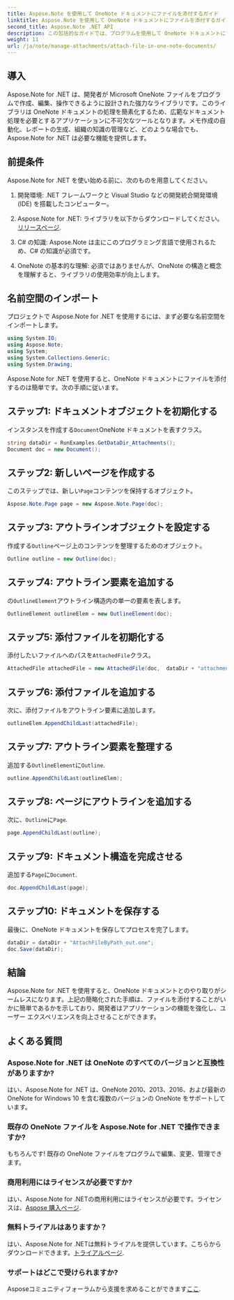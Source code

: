 ```yaml
---
title: Aspose.Note を使用して OneNote ドキュメントにファイルを添付するガイド
linktitle: Aspose.Note を使用して OneNote ドキュメントにファイルを添付するガイド
second_title: Aspose.Note .NET API
description: この包括的なガイドでは、プログラムを使用して OneNote ドキュメントにファイルを添付するプロセスを順を追って説明し、メモ作成とドキュメント管理のタスクを効率化できるようにします。わかりやすいステップバイステップの手順と役立つ FAQ が用意されています。
weight: 11
url: /ja/note/manage-attachments/attach-file-in-one-note-documents/
---
```

## 導入

Aspose.Note for .NET は、開発者が Microsoft OneNote ファイルをプログラムで作成、編集、操作できるように設計された強力なライブラリです。このライブラリは OneNote ドキュメントの処理を簡素化するため、広範なドキュメント処理を必要とするアプリケーションに不可欠なツールとなります。メモ作成の自動化、レポートの生成、組織の知識の管理など、どのような場合でも、Aspose.Note for .NET は必要な機能を提供します。

## 前提条件

Aspose.Note for .NET を使い始める前に、次のものを用意してください。

1. 開発環境: .NET フレームワークと Visual Studio などの開発統合開発環境 (IDE) を搭載したコンピューター。
  
2.  Aspose.Note for .NET: ライブラリを以下からダウンロードしてください。[リリースページ](https://releases.aspose.com/note/net/).

3. C# の知識: Aspose.Note は主にこのプログラミング言語で使用されるため、C# の知識が必須です。

4. OneNote の基本的な理解: 必須ではありませんが、OneNote の構造と概念を理解すると、ライブラリの使用効率が向上します。

## 名前空間のインポート

プロジェクトで Aspose.Note for .NET を使用するには、まず必要な名前空間をインポートします。

```csharp
using System.IO;
using Aspose.Note;
using System;
using System.Collections.Generic;
using System.Drawing;
```

Aspose.Note for .NET を使用すると、OneNote ドキュメントにファイルを添付するのは簡単です。次の手順に従います。

## ステップ1: ドキュメントオブジェクトを初期化する

インスタンスを作成する`Document`OneNote ドキュメントを表すクラス。

```csharp
string dataDir = RunExamples.GetDataDir_Attachments();
Document doc = new Document();
```

## ステップ2: 新しいページを作成する

このステップでは、新しい`Page`コンテンツを保持するオブジェクト。

```csharp
Aspose.Note.Page page = new Aspose.Note.Page(doc);
```

## ステップ3: アウトラインオブジェクトを設定する

作成する`Outline`ページ上のコンテンツを整理するためのオブジェクト。

```csharp
Outline outline = new Outline(doc);
```

## ステップ4: アウトライン要素を追加する

の`OutlineElement`アウトライン構造内の単一の要素を表します。

```csharp
OutlineElement outlineElem = new OutlineElement(doc);
```

## ステップ5: 添付ファイルを初期化する

添付したいファイルへのパスを`AttachedFile`クラス。

```csharp
AttachedFile attachedFile = new AttachedFile(doc,  dataDir + "attachment.txt");
```

## ステップ6: 添付ファイルを追加する

次に、添付ファイルをアウトライン要素に追加します。

```csharp
outlineElem.AppendChildLast(attachedFile);
```

## ステップ7: アウトライン要素を整理する

追加する`OutlineElement`に`Outline`.

```csharp
outline.AppendChildLast(outlineElem);
```

## ステップ8: ページにアウトラインを追加する

次に、`Outline`に`Page`.

```csharp
page.AppendChildLast(outline);
```

## ステップ9: ドキュメント構造を完成させる

追加する`Page`に`Document`.

```csharp
doc.AppendChildLast(page);
```

## ステップ10: ドキュメントを保存する

最後に、OneNote ドキュメントを保存してプロセスを完了します。

```csharp
dataDir = dataDir + "AttachFileByPath_out.one";
doc.Save(dataDir);
```

## 結論

Aspose.Note for .NET を使用すると、OneNote ドキュメントとのやり取りがシームレスになります。上記の簡略化された手順は、ファイルを添付することがいかに簡単であるかを示しており、開発者はアプリケーションの機能を強化し、ユーザー エクスペリエンスを向上させることができます。

## よくある質問

### Aspose.Note for .NET は OneNote のすべてのバージョンと互換性がありますか?

はい、Aspose.Note for .NET は、OneNote 2010、2013、2016、および最新の OneNote for Windows 10 を含む複数のバージョンの OneNote をサポートしています。

### 既存の OneNote ファイルを Aspose.Note for .NET で操作できますか?

もちろんです! 既存の OneNote ファイルをプログラムで編集、変更、管理できます。

### 商用利用にはライセンスが必要ですか?

はい、Aspose.Note for .NETの商用利用にはライセンスが必要です。ライセンスは、[Aspose 購入ページ](https://purchase.conholdate.com/buy).

### 無料トライアルはありますか？

はい、Aspose.Note for .NETは無料トライアルを提供しています。こちらからダウンロードできます。[トライアルページ](https://releases.aspose.com/).

### サポートはどこで受けられますか?

Asposeコミュニティフォーラムから支援を求めることができます[ここ](https://forum.aspose.com/c/note/28).